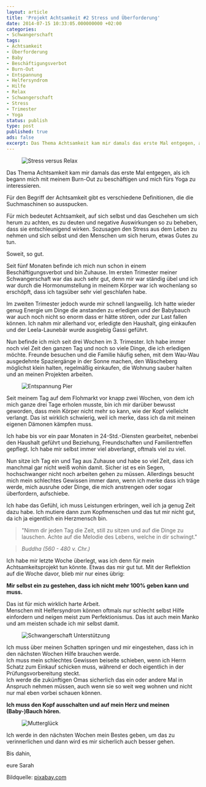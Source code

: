 ```yaml
---
layout: article
title: 'Projekt Achtsamkeit #2 Stress und Überforderung'
date: 2014-07-15 10:33:05.000000000 +02:00
categories:
- Schwangerschaft
tags:
- Achtsamkeit
- Überforderung
- Baby
- Beschäftigungsverbot
- Burn-Out
- Entspannung
- Helfersyndrom
- Hilfe
- Relax
- Schwangerschaft
- Stress
- Trimester
- Yoga
status: publish
type: post
published: true
ads: false
excerpt: Das Thema Achtsamkeit kam mir damals das erste Mal entgegen, als ich begann mich mit meinem Burn-Out zu beschäftigen und mich fürs Yoga zu interessieren.
---
```


<figure>
	<img src="{{ site.url }}/images/stress-391657_150.jpg" alt="Stress versus Relax" />
</figure>

Das Thema Achtsamkeit kam mir damals das erste Mal entgegen, als ich begann mich mit meinem Burn-Out zu beschäftigen und mich fürs Yoga zu interessieren.

Für den Begriff der Achtsamkeit gibt es verschiedene Definitionen, die die Suchmaschinen so ausspucken.

Für mich bedeutet Achtsamkeit, auf sich selbst und das Geschehen um sich herum zu achten, es zu deuten und negative Auswirkungen so zu beheben, dass sie entschleunigend wirken. Sozusagen den Stress aus dem Leben zu nehmen und sich selbst und den Menschen um sich herum, etwas Gutes zu tun.

Soweit, so gut.

Seit fünf Monaten befinde ich mich nun schon in einem Beschäftigungsverbot und bin Zuhause. Im ersten Trimester meiner Schwangerschaft war das auch sehr gut, denn mir war ständig übel und ich war durch die Hormonumstellung in meinem Körper war ich wochenlang so erschöpft, dass ich tagsüber sehr viel geschlafen habe.

Im zweiten Trimester jedoch wurde mir schnell langweilig. Ich hatte wieder genug Energie um Dinge die anstanden zu erledigen und der Babybauch war auch noch nicht so enorm dass er hätte stören, oder zur Last fallen können. Ich nahm mir allerhand vor, erledigte den Haushalt, ging einkaufen und der Leela-Launebär wurde ausgiebig Gassi geführt.

Nun befinde ich mich seit drei Wochen im 3. Trimester. Ich habe immer noch viel Zeit den ganzen Tag und noch so viele Dinge, die ich erledigen möchte. Freunde besuchen und die Familie häufig sehen, mit dem Wau-Wau ausgedehnte Spaziergänge in der Sonne machen, den Wäscheberg möglichst klein halten, regelmäßig einkaufen, die Wohnung sauber halten und an meinen Projekten arbeiten.

<figure>
	<img src="{{ site.url }}/images/pier-349672_640.jpg" alt="Entspannung Pier" />
</figure>

Seit meinem Tag auf dem Flohmarkt vor knapp zwei Wochen, von dem ich mich ganze drei Tage erholen musste, bin ich mir darüber bewusst geworden, dass mein Körper nicht mehr so kann, wie der Kopf vielleicht verlangt. Das ist wirklich schwierig, weil ich merke, dass ich da mit meinen eigenen Dämonen kämpfen muss.

Ich habe bis vor ein paar Monaten in 24-Std.-Diensten gearbeitet, nebenbei den Haushalt geführt und Beziehung, Freundschaften und Familientreffen gepflegt. Ich habe mir selbst immer viel abverlangt, oftmals viel zu viel.

Nun sitze ich Tag ein und Tag aus Zuhause und habe so viel Zeit, dass ich manchmal gar nicht weiß wohin damit. Sicher ist es ein Segen, hochschwanger nicht noch arbeiten gehen zu müssen. Allerdings besucht mich mein schlechtes Gewissen immer dann, wenn ich merke dass ich träge werde, mich ausruhe oder Dinge, die mich anstrengen oder sogar überfordern, aufschiebe.

Ich habe das Gefühl, ich muss Leistungen erbringen, weil ich ja genug Zeit dazu habe. Ich mutiere dann zum Kopfmenschen und das tut mir nicht gut, da ich ja eigentlich ein Herzmensch bin.

> "Nimm dir jeden Tag die Zeit, still zu sitzen und auf die Dinge zu lauschen. Achte auf die Melodie des Lebens, welche in dir schwingt."

> <cite>Buddha (560 - 480 v. Chr.)</cite>

Ich habe mir letzte Woche überlegt, was ich denn für mein Achtsamkeitsprojekt tun könnte. Etwas das mir gut tut. Mit der Reflektion auf die Woche davor, blieb mir nur eines übrig:

**Mir selbst ein zu gestehen, dass ich nicht mehr 100% geben kann und muss.**

Das ist für mich wirklich harte Arbeit.  
Menschen mit Helfersyndrom können oftmals nur schlecht selbst Hilfe einfordern und neigen meist zum Perfektionismus. Das ist auch mein Manko und am meisten schade ich mir selbst damit.

<figure>
	<img src="{{ site.url }}/images/woman-358779_640.jpg" alt="Schwangerschaft Unterstützung" />
</figure>

Ich muss über meinen Schatten springen und mir eingestehen, dass ich in den nächsten Wochen Hilfe brauchen werde.  
Ich muss mein schlechtes Gewissen beiseite schieben, wenn ich Herrn Schatz zum Einkauf schicken muss, während er doch eigentlich in der Prüfungsvorbereitung steckt.  
Ich werde die zukünftigen Omas sicherlich das ein oder andere Mal in Anspruch nehmen müssen, auch wenn sie so weit weg wohnen und nicht nur mal eben vorbei schauen können.

**Ich muss den Kopf ausschalten und auf mein Herz und meinen (Baby-)Bauch hören.**

<figure>
	<img src="{{ site.url }}/images/pregnant-244662_150.jpg" alt="Mutterglück" />
</figure>

Ich werde in den nächsten Wochen mein Bestes geben, um das zu verinnerlichen und dann wird es mir sicherlich auch besser gehen.

Bis dahin,

eure Sarah

Bildquelle: [pixabay.com](http://www.pixabay.com)

